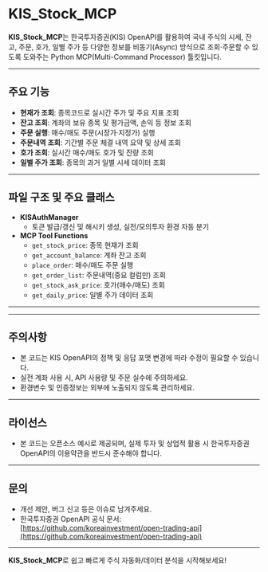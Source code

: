 # KIS_Stock_MCP

**KIS_Stock_MCP**는 한국투자증권(KIS) OpenAPI를 활용하여 국내 주식의 시세, 잔고, 주문, 호가, 일별 주가 등 다양한 정보를 비동기(Async) 방식으로 조회·주문할 수 있도록 도와주는 Python MCP(Multi-Command Processor) 툴킷입니다.

---

## 주요 기능

- **현재가 조회**: 종목코드로 실시간 주가 및 주요 지표 조회
- **잔고 조회**: 계좌의 보유 종목 및 평가금액, 손익 등 정보 조회
- **주문 실행**: 매수/매도 주문(시장가·지정가) 실행
- **주문내역 조회**: 기간별 주문 체결 내역 요약 및 상세 조회
- **호가 조회**: 실시간 매수/매도 호가 및 잔량 조회
- **일별 주가 조회**: 종목의 과거 일별 시세 데이터 조회

---

## 파일 구조 및 주요 클래스

- **KISAuthManager**  
  - 토큰 발급/갱신 및 해시키 생성, 실전/모의투자 환경 자동 분기
- **MCP Tool Functions**  
  - `get_stock_price`: 종목 현재가 조회
  - `get_account_balance`: 계좌 잔고 조회
  - `place_order`: 매수/매도 주문 실행
  - `get_order_list`: 주문내역(중요 컬럼만) 조회
  - `get_stock_ask_price`: 호가(매수/매도) 조회
  - `get_daily_price`: 일별 주가 데이터 조회

---

---

## 주의사항

- 본 코드는 KIS OpenAPI의 정책 및 응답 포맷 변경에 따라 수정이 필요할 수 있습니다.
- 실전 계좌 사용 시, API 사용량 및 주문 실수에 주의하세요.
- 환경변수 및 인증정보는 외부에 노출되지 않도록 관리하세요.

---

## 라이선스

- 본 코드는 오픈소스 예시로 제공되며, 실제 투자 및 상업적 활용 시 한국투자증권 OpenAPI의 이용약관을 반드시 준수해야 합니다.

---

## 문의

- 개선 제안, 버그 신고 등은 이슈로 남겨주세요.  
- 한국투자증권 OpenAPI 공식 문서: [https://github.com/koreainvestment/open-trading-api](https://github.com/koreainvestment/open-trading-api)

---

**KIS_Stock_MCP**로 쉽고 빠르게 주식 자동화/데이터 분석을 시작해보세요!

